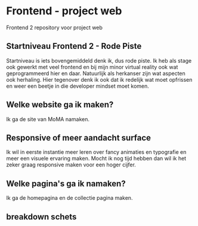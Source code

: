 # Frontend - project web
Frontend 2 repository voor project web
## Startniveau Frontend 2 - Rode Piste
Startniveau is iets bovengemiddeld denk ik, dus rode piste. Ik heb als stage ook gewerkt met veel frontend en bij mijn minor virtual reality ook wat geprogrammeerd hier en daar. Natuurlijk als herkanser zijn wat aspecten ook herhaling. Hier tegenover denk ik ook dat ik redelijk wat moet opfrissen en weer een beetje in die developer mindset moet komen. 
## Welke website ga ik maken?
Ik ga de site van MoMA namaken. 
## Responsive of meer aandacht surface
Ik wil in eerste instantie meer leren over fancy animaties en typografie en meer een visuele ervaring maken. Mocht ik nog tijd hebben dan wil ik het zeker graag responsive maken voor een hoger cijfer. 
## Welke pagina's ga ik namaken?
Ik ga de homepagina en de collectie pagina maken. 
## breakdown schets

